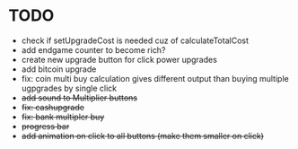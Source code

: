 # TODO

- check if setUpgradeCost is needed cuz of calculateTotalCost
- add endgame counter to become rich?
- create new upgrade button for click power upgrades
- add bitcoin upgrade
- fix: coin multi buy calculation gives different output than buying multiple ugpgrades by single click
- ~~add sound to Multiplier buttons~~
- ~~fix: cashupgrade~~
- ~~fix: bank multipler buy~~
- ~~progress bar~~
- ~~add animation on click to all buttons (make them smaller on click)~~